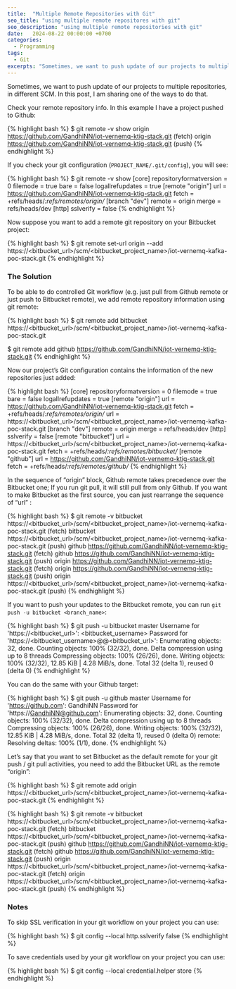 ```yaml
---
title:  "Multiple Remote Repositories with Git"
seo_title: "using multiple remote repositores with git"
seo_description: "using multiple remote repositories with git"
date:   2024-08-22 00:00:00 +0700
categories:
  - Programming
tags:
  - Git
excerpts: "Sometimes, we want to push update of our projects to multiple repositories, in different SCM. In this post, I am sharing one of the ways to do that."
---
```

Sometimes, we want to push update of our projects to multiple repositories, in different SCM. In this post, I am sharing one of the ways to do that.

Check your remote repository info. In this example I have a project pushed to Github:

{% highlight bash %}
$ git remote -v show
origin  https://github.com/GandhiNN/iot-vernemq-ktig-stack.git (fetch)
origin  https://github.com/GandhiNN/iot-vernemq-ktig-stack.git (push)
{% endhighlight %}

If you check your git configuration (`PROJECT_NAME/.git/config`), you will see:

{% highlight bash %}
$ git remote -v show
[core]
        repositoryformatversion = 0
        filemode = true
        bare = false
        logallrefupdates = true
[remote "origin"]
        url = https://github.com/GandhiNN/iot-vernemq-ktig-stack.git
        fetch = +refs/heads/*:refs/remotes/origin/*
[branch "dev"]
        remote = origin
        merge = refs/heads/dev
[http]
        sslverify = false
{% endhighlight %}

Now suppose you want to add a remote git repository on your Bitbucket project:

{% highlight bash %}
$ git remote set-url origin --add https://<bitbucket_url>/scm/<bitbucket_project_name>/iot-vernemq-kafka-poc-stack.git
{% endhighlight %}

### The Solution

To be able to do controlled Git workflow (e.g. just pull from Github remote or just push to Bitbucket remote), we add remote repository information using git remote:

{% highlight bash %}
$ git remote add bitbucket https://<bitbucket_url>/scm/<bitbucket_project_name>/iot-vernemq-kafka-poc-stack.git

$ git remote add github https://github.com/GandhiNN/iot-vernemq-ktig-stack.git
{% endhighlight %}

Now our project’s Git configuration contains the information of the new repositories just added:

{% highlight bash %}
[core]
        repositoryformatversion = 0
        filemode = true
        bare = false
        logallrefupdates = true
[remote "origin"]
        url = https://github.com/GandhiNN/iot-vernemq-ktig-stack.git
        fetch = +refs/heads/*:refs/remotes/origin/*
        url = https://<bitbucket_url>/scm/<bitbucket_project_name>/iot-vernemq-kafka-poc-stack.git
[branch "dev"]
        remote = origin
        merge = refs/heads/dev
[http]
        sslverify = false
[remote "bitbucket"]
        url = https://<bitbucket_url>/scm/<bitbucket_project_name>/iot-vernemq-kafka-poc-stack.git
        fetch = +refs/heads/*:refs/remotes/bitbucket/*
[remote "github"]
        url = https://github.com/GandhiNN/iot-vernemq-ktig-stack.git
        fetch = +refs/heads/*:refs/remotes/github/*
{% endhighlight %}

In the sequence of “origin” block, Github remote takes precedence over the Bitbucket one; If you run git pull, it will still pull from only Github. If you want to make Bitbucket as the first source, you can just rearrange the sequence of “url” :

{% highlight bash %}
$ git remote -v
bitbucket       https://<bitbucket_url>/scm/<bitbucket_project_name>/iot-vernemq-kafka-poc-stack.git (fetch)
bitbucket       https://<bitbucket_url>/scm/<bitbucket_project_name>/iot-vernemq-kafka-poc-stack.git (push)
github  https://github.com/GandhiNN/iot-vernemq-ktig-stack.git (fetch)
github  https://github.com/GandhiNN/iot-vernemq-ktig-stack.git (push)
origin  https://github.com/GandhiNN/iot-vernemq-ktig-stack.git (fetch)
origin  https://github.com/GandhiNN/iot-vernemq-ktig-stack.git (push)
origin  https://<bitbucket_url>/scm/<bitbucket_project_name>/iot-vernemq-kafka-poc-stack.git (push)
{% endhighlight %}

If you want to push your updates to the Bitbucket remote, you can run `git push -u bitbucket <branch_name>`:

{% highlight bash %}
$ git push -u bitbucket master
Username for 'https://<bitbucket_url>': <bitbucket_username>
Password for 'https://<bitbucket_username>@<domain>@<bitbucket_url>':
Enumerating objects: 32, done.
Counting objects: 100% (32/32), done.
Delta compression using up to 8 threads
Compressing objects: 100% (26/26), done.
Writing objects: 100% (32/32), 12.85 KiB | 4.28 MiB/s, done.
Total 32 (delta 1), reused 0 (delta 0)
{% endhighlight %}

You can do the same with your Github target:

{% highlight bash %}
$ git push -u github master
Username for 'https://github.com': GandhiNN
Password for 'https://GandhiNN@github.com':
Enumerating objects: 32, done.
Counting objects: 100% (32/32), done.
Delta compression using up to 8 threads
Compressing objects: 100% (26/26), done.
Writing objects: 100% (32/32), 12.85 KiB | 4.28 MiB/s, done.
Total 32 (delta 1), reused 0 (delta 0)
remote: Resolving deltas: 100% (1/1), done.
{% endhighlight %}

Let’s say that you want to set Bitbucket as the default remote for your git push / git pull activities, you need to add the Bitbucket URL as the remote “origin”:

{% highlight bash %}
$ git remote add origin https://<bitbucket_url>/scm/<bitbucket_project_name>/iot-vernemq-kafka-poc-stack.git
{% endhighlight %}

{% highlight bash %}
$ git remote -v
bitbucket       https://<bitbucket_url>/scm/<bitbucket_project_name>/iot-vernemq-kafka-poc-stack.git (fetch)
bitbucket       https://<bitbucket_url>/scm/<bitbucket_project_name>/iot-vernemq-kafka-poc-stack.git (push)
github  https://github.com/GandhiNN/iot-vernemq-ktig-stack.git (fetch)
github  https://github.com/GandhiNN/iot-vernemq-ktig-stack.git (push)
origin  https://<bitbucket_url>/scm/<bitbucket_project_name>/iot-vernemq-kafka-poc-stack.git (fetch)
origin  https://<bitbucket_url>/scm/<bitbucket_project_name>/iot-vernemq-kafka-poc-stack.git (push)
{% endhighlight %}

### Notes
To skip SSL verification in your git workflow on your project you can use:

{% highlight bash %}
$ git config --local http.sslverify false
{% endhighlight %}

To save credentials used by your git workflow on your project you can use:

{% highlight bash %}
$ git config --local credential.helper store
{% endhighlight %}